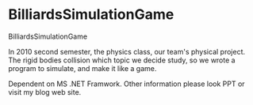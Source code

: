 BilliardsSimulationGame
=======================

BilliardsSimulationGame

In 2010 second semester, the physics class, our team's physical project.
The  rigid bodies collision which topic we decide study, so we wrote a program to  simulate, and make it like a game.

Dependent on MS .NET Framwork.
Other information please look PPT or visit my blog web site.
